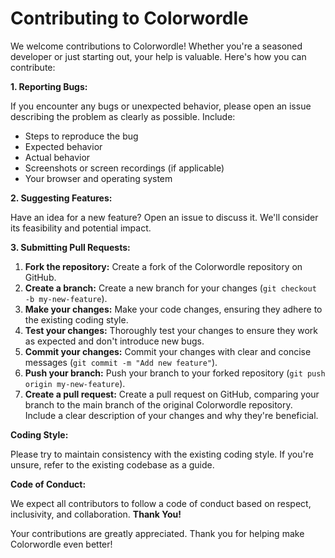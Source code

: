 # Contributing to Colorwordle

We welcome contributions to Colorwordle!  Whether you're a seasoned developer or just starting out, your help is valuable.  Here's how you can contribute:

**1. Reporting Bugs:**

If you encounter any bugs or unexpected behavior, please open an issue describing the problem as clearly as possible.  Include:

*   Steps to reproduce the bug
*   Expected behavior
*   Actual behavior
*   Screenshots or screen recordings (if applicable)
*   Your browser and operating system

**2. Suggesting Features:**

Have an idea for a new feature?  Open an issue to discuss it.  We'll consider its feasibility and potential impact.

**3. Submitting Pull Requests:**

1.  **Fork the repository:** Create a fork of the Colorwordle repository on GitHub.
2.  **Create a branch:** Create a new branch for your changes (`git checkout -b my-new-feature`).
3.  **Make your changes:**  Make your code changes, ensuring they adhere to the existing coding style.
4.  **Test your changes:** Thoroughly test your changes to ensure they work as expected and don't introduce new bugs.
5.  **Commit your changes:** Commit your changes with clear and concise messages (`git commit -m "Add new feature"`).
6.  **Push your branch:** Push your branch to your forked repository (`git push origin my-new-feature`).
7.  **Create a pull request:** Create a pull request on GitHub, comparing your branch to the main branch of the original Colorwordle repository.  Include a clear description of your changes and why they're beneficial.

**Coding Style:**

Please try to maintain consistency with the existing coding style.  If you're unsure, refer to the existing codebase as a guide.

**Code of Conduct:**

We expect all contributors to follow a code of conduct based on respect, inclusivity, and collaboration. 
**Thank You!**

Your contributions are greatly appreciated. Thank you for helping make Colorwordle even better!
